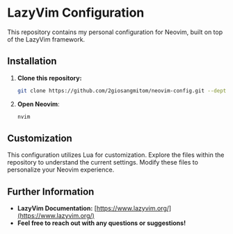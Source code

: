 # LazyVim Configuration

This repository contains my personal configuration for Neovim,
built on top of the LazyVim framework.

## Installation

1. **Clone this repository:**

   ```bash
   git clone https://github.com/2giosangmitom/neovim-config.git --depth 1 ~/.config/nvim
   ```

2. **Open Neovim**:

   ```bash
   nvim
   ```

## Customization

This configuration utilizes Lua for customization.
Explore the files within the repository to understand the current settings.
Modify these files to personalize your Neovim experience.

## Further Information

- **LazyVim Documentation:** [https://www.lazyvim.org/](https://www.lazyvim.org/)
- **Feel free to reach out with any questions or suggestions!**
